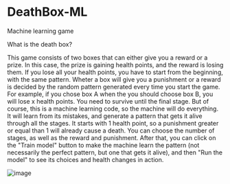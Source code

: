 # DeathBox-ML
Machine learning game 

What is the death box?

This game consists of two boxes that can either give you a reward or a prize. In this case, the prize is gaining health points, and the reward is losing them. If you lose all your health points, you have to start from the beginning, with the same pattern. Wheter a box will give you a punishment or a reward is decided by the random pattern generated every time you start the game. For example, if you chose box A when the you should choose box B, you will lose x health points. You need to survive until the final stage. But of course, this is a machine learning code, so the machine will do everything. It will learn from its mistakes, and generate a pattern that gets it alive through all the stages. It starts with 1 health point, so a punishment greater or equal than 1 will already cause a death. You can choose the number of stages, as well as the reward and punishment. After that, you can click on the "Train model" button to make the machine learn the pattern (not necessarily the perfect pattern, but one that gets it alive), and then "Run the model" to see its choices and health changes in action.

![image](https://user-images.githubusercontent.com/106636721/184276974-e6793fd1-501d-4d84-9550-8e0968a18311.png)
